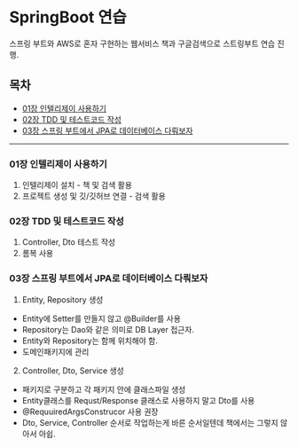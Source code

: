 # SpringBoot 연습
스프링 부트와 AWS로 혼자 구현하는 웹서비스 책과 구글검색으로 스트링부트 연습 진행.

## 목차
- [01장 인텔리제이 사용하기](#01장-인텔리제이-사용하기)
- [02장 TDD 및 테스트코드 작성](#02장-TDD-및-테스트코드-작성)
- [03장 스프링 부트에서 JPA로 데이터베이스 다뤄보자](#03장-스프링-부트에서-JPA로-데이터베이스-다뤄보자)

---

### 01장 인텔리제이 사용하기
1. 인텔리제이 설치 - 책 및 검색 활용
2. 프로젝트 생성 및 깃/깃허브 연결 - 검색 활용
  
### 02장 TDD 및 테스트코드 작성
1. Controller, Dto 테스트 작성
2. 롬복 사용

### 03장 스프링 부트에서 JPA로 데이터베이스 다뤄보자
1. Entity, Repository 생성
  - Entity에 Setter를 만들지 않고 @Builder를 사용
  - Repository는 Dao와 같은 의미로 DB Layer 접근자.
  - Entity와 Repository는 함께 위치해야 함.
  - 도메인패키지에 관리
2. Controller, Dto, Service 생성
  - 패키지로 구분하고 각 패키지 안에 클래스파일 생성
  - Entity클래스를 Requst/Response 클래스로 사용하지 말고 Dto를 사용
  - @RequuiredArgsConstrucor 사용 권장
  - Dto, Service, Controller 순서로 작업하는게 바른 순서일텐데 책에서는 그렇지 않아서 아쉽.
